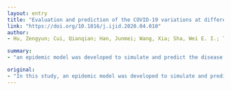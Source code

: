 ```yaml
---
layout: entry
title: "Evaluation and prediction of the COVID-19 variations at different input population and quarantine strategies, a case study in Guangdong province, China"
link: "https://doi.org/10.1016/j.ijid.2020.04.010"
author:
- Hu, Zengyun; Cui, Qianqian; Han, Junmei; Wang, Xia; Sha, Wei E. I.; Teng, Zhidong

summary:
- "an epidemic model was developed to simulate and predict the disease variations of Guangdong province. The simulated peak value of the confirmed cases is 1002 at Feb 10, 2020 which is mostly close to the reported number of 1007 at Feb 9, 2020. Increased numbers of the exposed individuals increase the number of cumulative confirmed cases at a small percentage. Increasing the input population and decreasing the quarantine strategy together around the time point of the peak value, may lead to the second outbreak. To explore the impacts of the output population and quarantine model was based on the period from Jan 27 to Feb 20."

original:
- "In this study, an epidemic model was developed to simulate and predict the disease variations of Guangdong province which was focused on the period from Jan 27 to Feb 20, 2020. To explore the impacts of the input population and quarantine strategies on the disease variations at different scenarios, four time points were assumed as Feb 6, Feb 16, Feb 24 and Mar 5 2020. The major results suggest that our model can well capture the disease variations with high accuracy. The simulated peak value of the confirmed cases is 1002 at Feb 10, 2020 which is mostly close to the reported number of 1007 at Feb 9, 2020. The disease will become extinction with peak value of 1397 at May 11, 2020. Moreover, the increased numbers of the input population can mainly shorten the disease extinction days and the increased percentages of the exposed individuals of the input population increase the number of cumulative confirmed cases at a small percentage. Increasing the input population and decreasing the quarantine strategy together around the time point of the peak value of the confirmed cases, may lead to the second outbreak."
---
```


